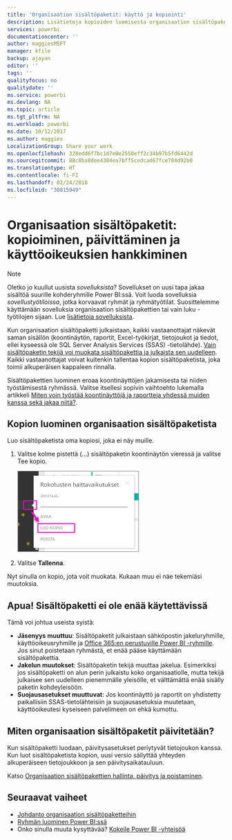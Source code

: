 ```yaml
---
title: 'Organisaation sisältöpaketit: käyttö ja kopiointi'
description: Lisätietoja kopioiden luomisesta organisaation sisältöpaketeista ja käytön vianmäärityksestä Power BI:ssä
services: powerbi
documentationcenter: ''
author: maggiesMSFT
manager: kfile
backup: ajayan
editor: ''
tags: ''
qualityfocus: no
qualitydate: ''
ms.service: powerbi
ms.devlang: NA
ms.topic: article
ms.tgt_pltfrm: NA
ms.workload: powerbi
ms.date: 10/12/2017
ms.author: maggies
LocalizationGroup: Share your work
ms.openlocfilehash: 328edd6f7bc1d7e0e2550eff2c34b97b5fd6442d
ms.sourcegitcommit: 88c8ba8dee4384ea7bff5cedcad67fce784d92b0
ms.translationtype: HT
ms.contentlocale: fi-FI
ms.lasthandoff: 02/24/2018
ms.locfileid: "30815949"
---
```

# <a name="organizational-content-packs-copy-refresh-and-get-access"></a>Organisaation sisältöpaketit: kopioiminen, päivittäminen ja käyttöoikeuksien hankkiminen
> [!NOTE]
> Oletko jo kuullut uusista *sovelluksista*? Sovellukset on uusi tapa jakaa sisältöä suurille kohderyhmille Power BI:ssä. Voit luoda sovelluksia *sovellustyötiloissa*, jotka korvaavat ryhmät ja ryhmätyötilat. Suosittelemme käyttämään sovelluksia organisaation sisältöpakettien tai vain luku -työtilojen sijaan. Lue [lisätietoja sovelluksista](service-install-use-apps.md).
> 
> 

Kun organisaation sisältöpaketti julkaistaan, kaikki vastaanottajat näkevät saman sisällön (koontinäytön, raportit, Excel-työkirjat, tietojoukot ja tiedot, ellei kyseessä ole SQL Server Analysis Services (SSAS) -tietolähde).  [Vain sisältöpaketin tekijä voi muokata sisältöpakettia ja julkaista sen uudelleen](service-organizational-content-pack-manage-update-delete.md).  Kaikki vastaanottajat voivat kuitenkin tallentaa kopion sisältöpaketista, joka toimii alkuperäisen kappaleen rinnalla.

Sisältöpakettien luominen eroaa koontinäyttöjen jakamisesta tai niiden työstämisestä ryhmässä. Valitse itsellesi sopivin vaihtoehto lukemalla artikkeli [Miten voin työstää koontinäyttöjä ja raportteja yhdessä muiden kanssa sekä jakaa niitä?](service-how-to-collaborate-distribute-dashboards-reports.md).

## <a name="create-a-copy-of-an-organizational-content-pack"></a>Kopion luominen organisaation sisältöpaketista
Luo sisältöpaketista oma kopiosi, joka ei näy muille.

1. Valitse kolme pistettä (...) sisältöpaketin koontinäytön vieressä ja valitse Tee kopio.
   
    ![](media/service-organizational-content-pack-copy-refresh-access/power-bi-create-copy-organizational-content-pack.png)
2. Valitse **Tallenna**.  

Nyt sinulla on kopio, jota voit muokata. Kukaan muu ei näe tekemiäsi muutoksia.

## <a name="help--i-can-no-longer-access-the-content-pack"></a>Apua!  Sisältöpaketti ei ole enää käytettävissä
Tämä voi johtua useista syistä:

* **Jäsenyys muuttuu**: Sisältöpaketit julkaistaan sähköpostin jakeluryhmille, käyttöoikeusryhmille ja [Office 365:en perustuville Power BI -ryhmille](https://support.office.com/article/Create-a-group-in-Office-365-7124dc4c-1de9-40d4-b096-e8add19209e9).  Jos sinut poistetaan ryhmästä, et enää pääse käyttämään sisältöpakettia.
* **Jakelun muutokset**: Sisältöpaketin tekijä muuttaa jakelua. Esimerkiksi jos sisältöpaketti on alun perin julkaistu koko organisaatiolle, mutta tekijä julkaisee sen uudelleen pienemmälle yleisölle, et välttämättä enää sisälly paketin kohdeyleisöön.
* **Suojausasetukset muuttuvat**: Jos koontinäyttö ja raportit on yhdistetty paikallisiin SSAS-tietolähteisiin ja suojausasetuksia muutetaan, käyttöoikeutesi kyseiseen palvelimeen on ehkä kumottu.

## <a name="how-are-organizational-content-packs-refreshed"></a>Miten organisaation sisältöpaketit päivitetään?
Kun sisältöpaketti luodaan, päivitysasetukset periytyvät tietojoukon kanssa.  Kun luot sisältöpaketista kopion, uusi versio säilyttää yhteyden alkuperäiseen tietojoukkoon ja sen päivitysaikatauluun. 

Katso [Organisaation sisältöpakettien hallinta, päivitys ja poistaminen](service-organizational-content-pack-manage-update-delete.md).

## <a name="next-steps"></a>Seuraavat vaiheet
* [Johdanto organisaation sisältöpaketteihin](service-organizational-content-pack-introduction.md)
* [Ryhmän luominen Power BI:ssä](service-create-distribute-apps.md)
* Onko sinulla muuta kysyttävää? [Kokeile Power BI -yhteisöä](http://community.powerbi.com/)

